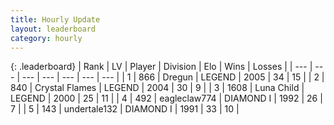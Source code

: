 ```yaml
---
title: Hourly Update
layout: leaderboard
category: hourly
---
```


{: .leaderboard}
| Rank | LV | Player | Division | Elo | Wins | Losses |
| --- | --- | --- | --- | --- | --- | --- |
| <span data-change="1">1</span> | 866 | <span title="ID: 337810">Dregun</span> | LEGEND | <span data-change="0">2005</span> | <span data-change="0">34</span> | <span data-change="0">15</span> |
| <span data-change="-1">2</span> | 840 | <span title="ID: 163201">Crystal Flames</span> | LEGEND | <span data-change="-16">2004</span> | <span data-change="1">30</span> | <span data-change="2">9</span> |
| <span data-change="0">3</span> | 1608 | <span title="ID: 164871">Luna Child</span> | LEGEND | <span data-change="-2">2000</span> | <span data-change="2">25</span> | <span data-change="3">11</span> |
| <span data-change="0">4</span> | 492 | <span title="ID: 518429">eagleclaw774</span> | DIAMOND I | <span data-change="0">1992</span> | <span data-change="0">26</span> | <span data-change="0">7</span> |
| <span data-change="0">5</span> | 143 | <span title="ID: 537158">undertale132</span> | DIAMOND I | <span data-change="0">1991</span> | <span data-change="0">33</span> | <span data-change="0">10</span> |